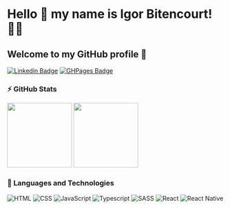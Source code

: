 # Hello 👋 my name is Igor Bitencourt! 👨‍💻
## Welcome to my GitHub profile 👋

[![Linkedin Badge](https://img.shields.io/badge/LinkedIn-blue?style=flat-square&logo=Linkedin&logoColor=white&link=https://www.linkedin.com/in/igorbdev/)](https://www.linkedin.com/in/igorbdev/)
[![GHPages Badge](https://img.shields.io/badge/GitHub%20Pages-black?style=flat-square&logo=GitHub&logoColor=white&link=https://igorb-dev.github.io/igorb-dev/)](https://igorb-dev.github.io/igorb-dev/)


### ⚡ GitHub Stats
<div style="display:inline-block">
<img  height="150em" alt="" src="https://github-readme-stats.vercel.app/api?username=igorb-dev&show_icons=true&theme=monokai">
<img height="150em" alt="" src="https://github-readme-stats.vercel.app/api/top-langs/?username=igorb-dev&layout=compact&theme=monokai">
</div>


### 🚀 Languages ​​and Technologies

<div>
<img alt="HTML" src="https://img.shields.io/badge/HTML5-E34F26?style=for-the-badge&logo=html5&logoColor=white">
<img alt="CSS" src="https://img.shields.io/badge/CSS3-1572B6?style=for-the-badge&logo=css3&logoColor=white">
<img alt="JavaScript" src="https://img.shields.io/badge/JavaScript-F7DF1E?style=for-the-badge&logo=javascript&logoColor=black">
<img alt="Typescript" src="https://img.shields.io/badge/TypeScript-007ACC?style=for-the-badge&logo=typescript&logoColor=white">
<img alt="SASS" src="https://img.shields.io/badge/Sass-CC6699?style=for-the-badge&logo=sass&logoColor=white">
<img alt="React" src="https://img.shields.io/badge/React-20232A?style=for-the-badge&logo=react&logoColor=61DAFB">
<img alt="React Native" src="https://img.shields.io/badge/React-20232A?style=for-the-badge&logo=reactNative&logoColor=61DAFB">




</div>
